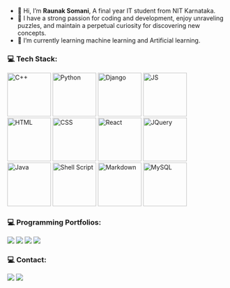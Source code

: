 - 👋 Hi, I’m **Raunak Somani**, A final year IT student from NIT Karnataka.
- 👀 I have a strong passion for coding and development, enjoy unraveling puzzles, and maintain a perpetual curiosity for discovering new concepts.
- 🌱 I’m currently learning machine learning and Artificial learning.

### 💻 **Tech Stack:**
<p float="left">
  <img src="https://img.shields.io/badge/C%2B%2B-00599C?style=for-the-badge&logo=c%2B%2B&logoColor=white" alt="C++" width="100" />
  <img src="https://img.shields.io/badge/python-3670A0?style=for-the-badge&logo=python&logoColor=ffdd54" alt="Python" width="100" />
  <img src="https://img.shields.io/badge/Django-092E20?style=for-the-badge&logo=django&logoColor=white" alt="Django" width="100" />
  <img src="https://img.shields.io/badge/JavaScript-F7DF1E?style=for-the-badge&logo=javascript&logoColor=black" alt="JS" width="100" />
  <img src="https://img.shields.io/badge/HTML-239120?style=for-the-badge&logo=html5&logoColor=white" alt="HTML" width="100" />
  <img src="https://img.shields.io/badge/CSS-239120?&style=for-the-badge&logo=css3&logoColor=white" alt="CSS" width="100" />
  <img src="https://img.shields.io/badge/React-20232A?style=for-the-badge&logo=react&logoColor=61DAFB" alt="React" width="100" />
  <img src="https://img.shields.io/badge/jQuery-0769AD?style=for-the-badge&logo=jquery&logoColor=white" alt="JQuery" width="100" />
  <img src="https://img.shields.io/badge/Java-ED8B00?style=for-the-badge&logo=openjdk&logoColor=white" alt="Java" width="100" />
  <img src="https://img.shields.io/badge/Shell_Script-121011?style=for-the-badge&logo=gnu-bash&logoColor=white" alt="Shell Script" width="100" />
  <img src="https://img.shields.io/badge/Markdown-000000?style=for-the-badge&logo=markdown&logoColor=white" alt="Markdown" width="100" />
  <img src="https://img.shields.io/badge/MySQL-00000F?style=for-the-badge&logo=mysql&logoColor=white" alt="MySQL" width="100" />
</p>


### 💻 **Programming Portfolios:**
<p align="left">
  <a href="https://leetcode.com/raunak101/"><img src="https://img.shields.io/badge/-LeetCode-FFA116?style=for-the-badge&logo=LeetCode&logoColor=black"></a>
  <a href="https://codeforces.com/profile/raunak_321"><img src="https://img.shields.io/badge/Codeforces-445f9d?style=for-the-badge&logo=Codeforces&logoColor=white"></a>
  <a href="https://www.codechef.com/users/raunak_321"><img src="https://img.shields.io/badge/Codechef-%23B92B27.svg?&style=for-the-badge&logo=Codechef&logoColor=white"></a>
  <a href="https://auth.geeksforgeeks.org/user/raunak101"><img src="https://img.shields.io/badge/GeeksforGeeks-298D46?style=for-the-badge&logo=geeksforgeeks&logoColor=white"></a>
</p>

### 💻 **Contact:**
<p align="left">
  <a href="https://www.linkedin.com/in/raunak-somani-10a500205/"><img src="https://img.shields.io/badge/LinkedIn-0077B5?style=for-the-badge&logo=linkedin&logoColor=white"></a>
  <a href="mailto:raunaksomani321@gmail.com"><img src="https://img.shields.io/badge/Gmail-D14836?style=for-the-badge&logo=gmail&logoColor=white"></a>
</p>
<!---
raunak321321/raunak321321 is a ✨ special ✨ repository because its `README.md` (this file) appears on your GitHub profile.
You can click the Preview link to take a look at your changes.
--->
